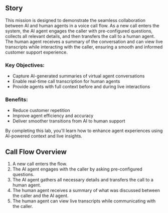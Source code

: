 
## Story

This mission is designed to demonstrate the seamless collaboration between AI and human agents in a voice call flow. As a new call enters the system, the AI agent engages the caller with pre-configured questions, collects all relevant details, and then transfers the call to a human agent. The human agent receives a summary of the conversation and can view live transcripts while interacting with the caller, ensuring a smooth and informed customer support experience.


### Key Objectives:
- Capture AI-generated summaries of virtual agent conversations
- Enable real-time call transcription for human agents
- Provide agents with full context before and during live interactions

### Benefits:
- Reduce customer repetition
- Improve agent efficiency and accuracy
- Deliver smoother transitions from AI to human support

By completing this lab, you'll learn how to enhance agent experiences using AI-powered context and live insights.


## Call Flow Overview

1. A new call enters the flow.
2. The AI agent engages with the caller by asking pre-configured questions.
3. The AI agent gathers all necessary details and transfers the call to a human agent.
4. The human agent receives a summary of what was discussed between the caller and the AI agent.
5. The human agent can view live transcripts while communicating with the caller.

